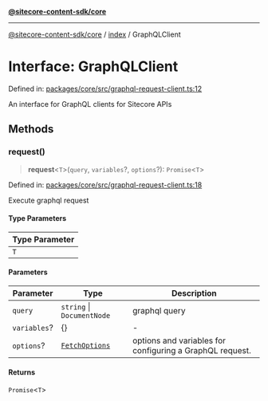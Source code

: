 [**@sitecore-content-sdk/core**](../../README.md)

***

[@sitecore-content-sdk/core](../../README.md) / [index](../README.md) / GraphQLClient

# Interface: GraphQLClient

Defined in: [packages/core/src/graphql-request-client.ts:12](https://github.com/Sitecore/content-sdk/blob/49730513e5708f82afd41a071847a7598aa586bb/packages/core/src/graphql-request-client.ts#L12)

An interface for GraphQL clients for Sitecore APIs

## Methods

### request()

> **request**\<`T`\>(`query`, `variables`?, `options`?): `Promise`\<`T`\>

Defined in: [packages/core/src/graphql-request-client.ts:18](https://github.com/Sitecore/content-sdk/blob/49730513e5708f82afd41a071847a7598aa586bb/packages/core/src/graphql-request-client.ts#L18)

Execute graphql request

#### Type Parameters

| Type Parameter |
| ------ |
| `T` |

#### Parameters

| Parameter | Type | Description |
| ------ | ------ | ------ |
| `query` | `string` \| `DocumentNode` | graphql query |
| `variables`? | \{\} | - |
| `options`? | [`FetchOptions`](../../client/type-aliases/FetchOptions.md) | options and variables for configuring a GraphQL request. |

#### Returns

`Promise`\<`T`\>
